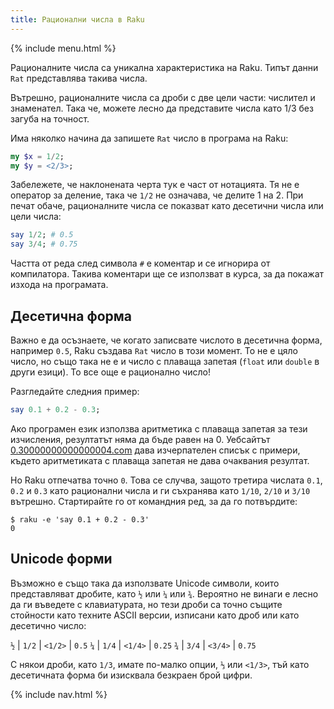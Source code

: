 ```yaml
---
title: Рационални числа в Raku
---
```


{% include menu.html %}

Рационалните числа са уникална характеристика на Raku. Типът данни `Rat` представлява такива числа.

Вътрешно, рационалните числа са дроби с две цели части: числител и знаменател. Така че, можете лесно да представите числа като 1/3 без загуба на точност.

Има няколко начина да запишете `Rat` число в програма на Raku:

```raku
my $x = 1/2;
my $y = <2/3>;
```

Забележете, че наклонената черта тук е част от нотацията. Тя не е оператор за деление, така че `1/2` не означава, че делите 1 на 2. При печат обаче, рационалните числа се показват като десетични числа или цели числа:

```raku
say 1/2; # 0.5
say 3/4; # 0.75
```

Частта от реда след символа `#` е коментар и се игнорира от компилатора. Такива коментари ще се използват в курса, за да покажат изхода на програмата.

## Десетична форма

Важно е да осъзнаете, че когато записвате числото в десетична форма, например `0.5`, Raku създава `Rat` число в този момент. То не е цяло число, но също така не е и число с плаваща запетая (`float` или `double` в други езици). То все още е рационално число!

Разгледайте следния пример:

```raku
say 0.1 + 0.2 - 0.3;
```

Ако програмен език използва аритметика с плаваща запетая за тези изчисления, резултатът няма да бъде равен на 0. Уебсайтът [0.30000000000000004.com](https://0.30000000000000004.com) дава изчерпателен списък с примери, където аритметиката с плаваща запетая не дава очаквания резултат.

Но Raku отпечатва точно `0`. Това се случва, защото третира числата `0.1`, `0.2` и `0.3` като рационални числа и ги съхранява като `1/10`, `2/10` и `3/10` вътрешно. Стартирайте го от командния ред, за да го потвърдите:

```console
$ raku -e 'say 0.1 + 0.2 - 0.3'
0
```

## Unicode форми

Възможно е също така да използвате Unicode символи, които представляват дробите, като `½` или `¼` или `¾`. Вероятно не винаги е лесно да ги въведете с клавиатурата, но тези дроби са точно същите стойности като техните ASCII версии, изписани като дроб или като десетично число:

`½` | `1/2` | `<1/2>` | `0.5`
`¼` | `1/4` | `<1/4>` | `0.25`
`¾` | `3/4` | `<3/4>` | `0.75`

С някои дроби, като `1/3`, имате по-малко опции, `⅓` или `<1/3>`, тъй като десетичната форма би изисквала безкраен брой цифри.

{% include nav.html %}